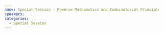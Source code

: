 ```yaml
---
name: Special Session - Reverse Mathematics and Combinatorial Principles 
speakers:
categories:
  - Special Session
---
```

